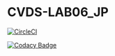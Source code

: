 # CVDS-LAB06_JP
[![CircleCI](https://dl.circleci.com/status-badge/img/gh/JuanPablo70/CVDS-LAB06_JP/tree/master.svg?style=svg)](https://dl.circleci.com/status-badge/redirect/gh/JuanPablo70/CVDS-LAB06_JP/tree/master)

[![Codacy Badge](https://app.codacy.com/project/badge/Grade/aacaafc7fbc54094a1def0ac7e1689f6)](https://www.codacy.com/gh/JuanPablo70/CVDS-LAB06_JP/dashboard?utm_source=github.com&amp;utm_medium=referral&amp;utm_content=JuanPablo70/CVDS-LAB06_JP&amp;utm_campaign=Badge_Grade)
